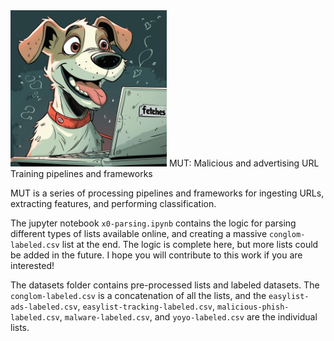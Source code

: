 <!-- ![a cartoon dog image generated by Midjourney 1 MAR 2024](mut-midjourney.png "MUT") -->
<img src="mut-midjourney.png" alt="a cartoon dog image generated by Midjourney 1 MAR 2024" title="MUT" width="250" height="250">
MUT: Malicious and advertising URL Training pipelines and frameworks


MUT is a series of processing pipelines and frameworks for ingesting URLs, extracting features, and performing classification.

The jupyter notebook `x0-parsing.ipynb` contains the logic for parsing different types of lists available online, and creating a massive `conglom-labeled.csv` list at the end. The logic is complete here, but more lists could be added in the future. I hope you will contribute to this work if you are interested!

The datasets folder contains pre-processed lists and labeled datasets. The `conglom-labeled.csv` is a concatenation of all the lists, and the `easylist-ads-labeled.csv`, `easylist-tracking-labeled.csv`, `malicious-phish-labeled.csv`, `malware-labeled.csv`, and `yoyo-labeled.csv` are the individual lists.